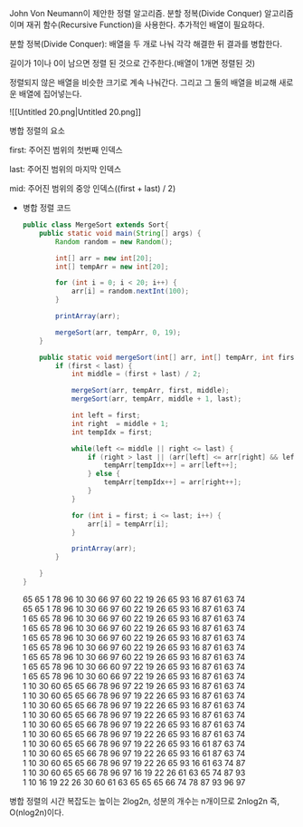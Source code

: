 
John Von Neumann이 제안한 정렬 알고리즘. 분할 정복(Divide Conquer) 알고리즘이며 재귀 함수(Recursive Function)을 사용한다. 추가적인 배열이 필요하다.

분할 정복(Divide Conquer): 배열을 두 개로 나눠 각각 해결한 뒤 결과를 병합한다.

길이가 1이나 0이 남으면 정렬 된 것으로 간주한다.(배열이 1개면 정렬된 것)

정렬되지 않은 배열을 비슷한 크기로 계속 나눠간다. 그리고 그 둘의 배열을 비교해 새로운 배열에 집어넣는다.

  

![[Untitled 20.png|Untitled 20.png]]

병합 정렬의 요소

first: 주어진 범위의 첫번째 인덱스

last: 주어진 범위의 마지막 인덱스

mid: 주어진 범위의 중앙 인덱스((first + last) / 2)

- 병합 정렬 코드
    
    ```Java
    public class MergeSort extends Sort{
        public static void main(String[] args) {
            Random random = new Random();
    
            int[] arr = new int[20];
            int[] tempArr = new int[20];
    
            for (int i = 0; i < 20; i++) {
                arr[i] = random.nextInt(100);
            }
    
            printArray(arr);
    
            mergeSort(arr, tempArr, 0, 19);
        }
    
        public static void mergeSort(int[] arr, int[] tempArr, int first, int last) {
            if (first < last) {
                int middle = (first + last) / 2;
    
                mergeSort(arr, tempArr, first, middle);
                mergeSort(arr, tempArr, middle + 1, last);
    
                int left = first;
                int right  = middle + 1;
                int tempIdx = first;
    
                while(left <= middle || right <= last) {
                    if (right > last || (arr[left] <= arr[right] && left <= middle)) {
                        tempArr[tempIdx++] = arr[left++];
                    } else {
                        tempArr[tempIdx++] = arr[right++];
                    }
                }
    
                for (int i = first; i <= last; i++) {
                    arr[i] = tempArr[i];
                }
    
                printArray(arr);
            }
    
        }
    }
    ```
    
    65 65 1 78 96 10 30 66 97 60 22 19 26 65 93 16 87 61 63 74  
    65 65 1 78 96 10 30 66 97 60 22 19 26 65 93 16 87 61 63 74  
    1 65 65 78 96 10 30 66 97 60 22 19 26 65 93 16 87 61 63 74  
    1 65 65 78 96 10 30 66 97 60 22 19 26 65 93 16 87 61 63 74  
    1 65 65 78 96 10 30 66 97 60 22 19 26 65 93 16 87 61 63 74  
    1 65 65 78 96 10 30 66 97 60 22 19 26 65 93 16 87 61 63 74  
    1 65 65 78 96 10 30 66 97 60 22 19 26 65 93 16 87 61 63 74  
    1 65 65 78 96 10 30 66 60 97 22 19 26 65 93 16 87 61 63 74  
    1 65 65 78 96 10 30 60 66 97 22 19 26 65 93 16 87 61 63 74  
    1 10 30 60 65 65 66 78 96 97 22 19 26 65 93 16 87 61 63 74  
    1 10 30 60 65 65 66 78 96 97 19 22 26 65 93 16 87 61 63 74  
    1 10 30 60 65 65 66 78 96 97 19 22 26 65 93 16 87 61 63 74  
    1 10 30 60 65 65 66 78 96 97 19 22 26 65 93 16 87 61 63 74  
    1 10 30 60 65 65 66 78 96 97 19 22 26 65 93 16 87 61 63 74  
    1 10 30 60 65 65 66 78 96 97 19 22 26 65 93 16 87 61 63 74  
    1 10 30 60 65 65 66 78 96 97 19 22 26 65 93 16 61 87 63 74  
    1 10 30 60 65 65 66 78 96 97 19 22 26 65 93 16 61 87 63 74  
    1 10 30 60 65 65 66 78 96 97 19 22 26 65 93 16 61 63 74 87  
    1 10 30 60 65 65 66 78 96 97 16 19 22 26 61 63 65 74 87 93  
    1 10 16 19 22 26 30 60 61 63 65 65 65 66 74 78 87 93 96 97  
    

병합 정렬의 시간 복잡도는 높이는 2log2n, 성분의 개수는 n개이므로 2nlog2n 즉, O(nlog2n)이다.